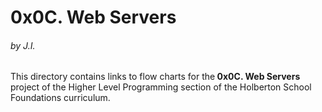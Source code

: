 <h1>0x0C. Web Servers</h1>
<h6>by J.I.</h6>

This directory contains links to flow charts for the<strong> 0x0C. Web Servers</strong> project of the Higher Level Programming section of the Holberton School Foundations curriculum.
